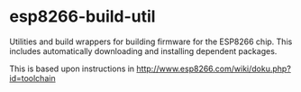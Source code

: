 esp8266-build-util
==================

Utilities and build wrappers for building firmware for the ESP8266 chip. This
includes automatically downloading and installing dependent packages.

This is based upon instructions in http://www.esp8266.com/wiki/doku.php?id=toolchain
